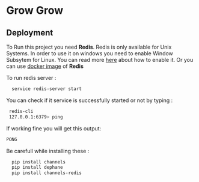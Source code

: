 
# Grow Grow




## Deployment

To Run this project you need **Redis**.
Redis is only available for Unix Systems. In order to use it on windows
you need to enable Window Subsytem for Linux. You can read more [here](https://learn.microsoft.com/en-us/windows/wsl/install) about how to enable 
it. 
Or you can use [docker image](https://hub.docker.com/_/redis) of **Redis**

To run redis server :
```bash
  service redis-server start
```

You can check if it service is successfully started or not by typing :
 ```bash
  redis-cli
  127.0.0.1:6379> ping
```
If working fine you will get this output:
```bash
PONG
```

Be carefull while installing these : 
```bash
  pip install channels
  pip install dephane
  pip install channels-redis

```
